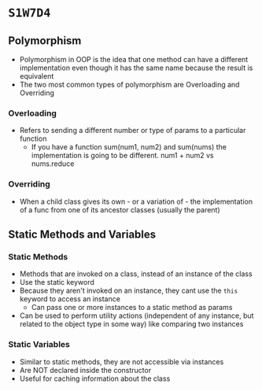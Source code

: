 # `S1W7D4`

## Polymorphism

- Polymorphism in OOP is the idea that one method can have a different implementation
even though it has the same name because the result is equivalent
- The two most common types of polymorphism are Overloading and Overriding

### Overloading

- Refers to sending a different number or type of params to a particular function
  - If you have a function sum(num1, num2) and sum(nums) the implementation is going to be different. num1 + num2 vs nums.reduce

### Overriding

- When a child class gives its own - or a variation of - the implementation of a func from one of its ancestor classes (usually the parent)

## Static Methods and Variables

### Static Methods

- Methods that are invoked on a class, instead of an instance of the class
- Use the static keyword
- Because they aren't invoked on an instance, they cant use the `this` keyword to access an instance
  - Can pass one or more instances to a static method as params
- Can be used to perform utility actions (independent of any instance, but related to the object type in some way) like comparing two instances

### Static Variables

- Similar to static methods, they are not accessible via instances
- Are NOT declared inside the constructor
- Useful for caching information about the class
